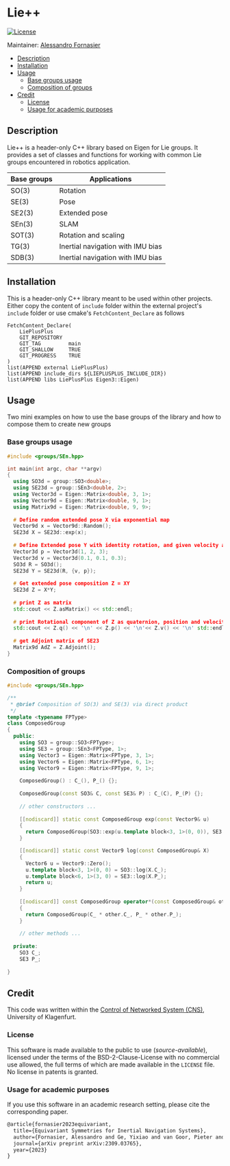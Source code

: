 # Lie++

[![License](https://img.shields.io/badge/License-AAUCNS-336B81.svg)](./LICENSE)

Maintainer: [Alessandro Fornasier](mailto:alessandro.fornasier@aau.at)

- [Description](#description)
- [Installation](#installation)
- [Usage](#usage)
  * [Base groups usage](#base-groups-usage)
  * [Composition of groups](#composition-of-groups)
- [Credit](#credit)
  * [License](#license)
  * [Usage for academic purposes](#usage-for-academic-purposes)

## Description

Lie++ is a header-only C++ library based on Eigen for Lie groups. It provides a set of classes and functions for working with common Lie groups encountered in robotics application.

| Base groups  | Applications                      |
| ------------ | ----------------------------------|
| SO(3)        | Rotation                          |
| SE(3)        | Pose                              |
| SE2(3)       | Extended pose                     |
| SEn(3)       | SLAM                              |
| SOT(3)       | Rotation and scaling              |
| TG(3)        | Inertial navigation with IMU bias |
| SDB(3)       | Inertial navigation with IMU bias |

## Installation

This is a header-only C++ library meant to be used within other projects. Either copy the content of `include` folder within the external project's `include` folder or use cmake's `FetchContent_Declare` as follows
```
FetchContent_Declare(
    LiePlusPlus
    GIT_REPOSITORY  
    GIT_TAG         main
    GIT_SHALLOW     TRUE
    GIT_PROGRESS    TRUE
)
list(APPEND external LiePlusPlus) 
list(APPEND include_dirs ${LIEPLUSPLUS_INCLUDE_DIR})
list(APPEND libs LiePlusPlus Eigen3::Eigen)
```
## Usage

Two mini examples on how to use the base groups of the library and how to compose them to create new groups

### Base groups usage

```cpp
#include <groups/SEn.hpp>

int main(int argc, char **argv)
{
  using SO3d = group::SO3<double>;
  using SE23d = group::SEn3<double, 2>;
  using Vector3d = Eigen::Matrix<double, 3, 1>;
  using Vector9d = Eigen::Matrix<double, 9, 1>;
  using Matrix9d = Eigen::Matrix<double, 9, 9>;
  
  # Define random extended pose X via exponential map
  Vector9d x = Vector9d::Random();
  SE23d X = SE23d::exp(x);
  
  # Define Extended pose Y with identity rotation, and given velocity and position
  Vector3d p = Vector3d(1, 2, 3);
  Vector3d v = Vector3d(0.1, 0.1, 0.3);
  SO3d R = SO3d();
  SE23d Y = SE23d(R, {v, p});
  
  # Get extended pose composition Z = XY
  SE23d Z = X*Y;
  
  # print Z as matrix
  std::cout << Z.asMatrix() << std::endl;
  
  # print Rotational component of Z as quaternion, position and velocity
  std::cout << Z.q() << '\n' << Z.p() << '\n'<< Z.v() << '\n' std::endl;
  
  # get Adjoint matrix of SE23
  Matrix9d AdZ = Z.Adjoint();
}
```

### Composition of groups

```cpp
#include <groups/SEn.hpp>

/**
 * @brief Composition of SO(3) and SE(3) via direct product
 */
template <typename FPType>
class ComposedGroup
{
  public:
    using SO3 = group::SO3<FPType>;
    using SE3 = group::SEn3<FPType, 1>;
    using Vector3 = Eigen::Matrix<FPType, 3, 1>;
    using Vector6 = Eigen::Matrix<FPType, 6, 1>;
    using Vector9 = Eigen::Matrix<FPType, 9, 1>;
  
    ComposedGroup() : C_(), P_() {};
    
    ComposedGroup(const SO3& C, const SE3& P) : C_(C), P_(P) {};
    
    // other constructors ...
    
    [[nodiscard]] static const ComposedGroup exp(const Vector9& u)
    {
      return ComposedGroup(SO3::exp(u.template block<3, 1>(0, 0)), SE3::exp(u.template block<6, 1>(3, 0)));
    }

    [[nodiscard]] static const Vector9 log(const ComposedGroup& X)
    {
      Vector6 u = Vector9::Zero();
      u.template block<3, 1>(0, 0) = SO3::log(X.C_);
      u.template block<6, 1>(3, 0) = SE3::log(X.P_);
      return u;
    }
    
    [[nodiscard]] const ComposedGroup operator*(const ComposedGroup& other) const
    {
      return ComposedGroup(C_ * other.C_, P_ * other.P_);
    }
    
    // other methods ...
    
  private:
    SO3 C_;
    SE3 P_;
    
}
```

## Credit
This code was written within the [Control of Networked System (CNS)](https://www.aau.at/en/smart-systems-technologies/control-of-networked-systems/), University of Klagenfurt.

### License
This software is made available to the public to use (_source-available_), licensed under the terms of the BSD-2-Clause-License with no commercial use allowed, the full terms of which are made available in the `LICENSE` file. No license in patents is granted.

### Usage for academic purposes
If you use this software in an academic research setting, please cite the corresponding paper.

```latex
@article{fornasier2023equivariant,
  title={Equivariant Symmetries for Inertial Navigation Systems},
  author={Fornasier, Alessandro and Ge, Yixiao and van Goor, Pieter and Mahony, Robert and Weiss, Stephan},
  journal={arXiv preprint arXiv:2309.03765},
  year={2023}
}
```

